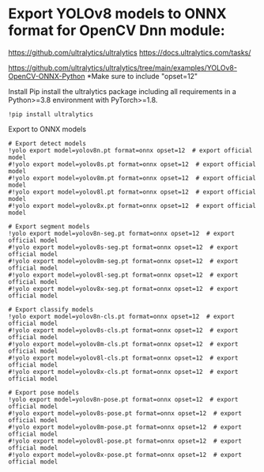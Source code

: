 # Export YOLOv8 models to ONNX format for OpenCV Dnn module:

https://github.com/ultralytics/ultralytics
https://docs.ultralytics.com/tasks/

https://github.com/ultralytics/ultralytics/tree/main/examples/YOLOv8-OpenCV-ONNX-Python
*Make sure to include "opset=12"

Install Pip install the ultralytics package including all requirements in a Python>=3.8 environment with PyTorch>=1.8.
```
!pip install ultralytics
```

Export to ONNX models
```
# Export detect models
!yolo export model=yolov8n.pt format=onnx opset=12  # export official model
#!yolo export model=yolov8s.pt format=onnx opset=12  # export official model
#!yolo export model=yolov8m.pt format=onnx opset=12  # export official model
#!yolo export model=yolov8l.pt format=onnx opset=12  # export official model
#!yolo export model=yolov8x.pt format=onnx opset=12  # export official model

# Export segment models
!yolo export model=yolov8n-seg.pt format=onnx opset=12  # export official model
#!yolo export model=yolov8s-seg.pt format=onnx opset=12  # export official model
#!yolo export model=yolov8m-seg.pt format=onnx opset=12  # export official model
#!yolo export model=yolov8l-seg.pt format=onnx opset=12  # export official model
#!yolo export model=yolov8x-seg.pt format=onnx opset=12  # export official model

# Export classify models
!yolo export model=yolov8n-cls.pt format=onnx opset=12  # export official model
#!yolo export model=yolov8s-cls.pt format=onnx opset=12  # export official model
#!yolo export model=yolov8m-cls.pt format=onnx opset=12  # export official model
#!yolo export model=yolov8l-cls.pt format=onnx opset=12  # export official model
#!yolo export model=yolov8x-cls.pt format=onnx opset=12  # export official model

# Export pose models
!yolo export model=yolov8n-pose.pt format=onnx opset=12  # export official model
#!yolo export model=yolov8s-pose.pt format=onnx opset=12  # export official model
#!yolo export model=yolov8m-pose.pt format=onnx opset=12  # export official model
#!yolo export model=yolov8l-pose.pt format=onnx opset=12  # export official model
#!yolo export model=yolov8x-pose.pt format=onnx opset=12  # export official model
```

